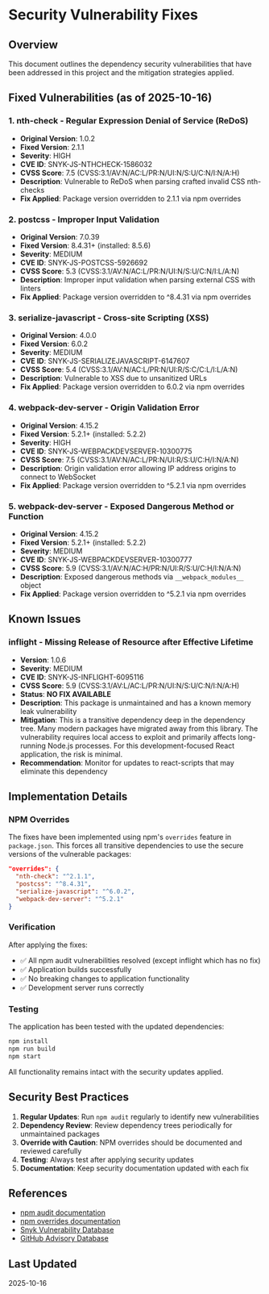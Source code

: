 # Security Vulnerability Fixes

## Overview

This document outlines the dependency security vulnerabilities that have been addressed in this project and the mitigation strategies applied.

## Fixed Vulnerabilities (as of 2025-10-16)

### 1. nth-check - Regular Expression Denial of Service (ReDoS)
- **Original Version**: 1.0.2
- **Fixed Version**: 2.1.1
- **Severity**: HIGH
- **CVE ID**: SNYK-JS-NTHCHECK-1586032
- **CVSS Score**: 7.5 (CVSS:3.1/AV:N/AC:L/PR:N/UI:N/S:U/C:N/I:N/A:H)
- **Description**: Vulnerable to ReDoS when parsing crafted invalid CSS nth-checks
- **Fix Applied**: Package version overridden to 2.1.1 via npm overrides

### 2. postcss - Improper Input Validation
- **Original Version**: 7.0.39
- **Fixed Version**: 8.4.31+ (installed: 8.5.6)
- **Severity**: MEDIUM
- **CVE ID**: SNYK-JS-POSTCSS-5926692
- **CVSS Score**: 5.3 (CVSS:3.1/AV:N/AC:L/PR:N/UI:N/S:U/C:N/I:L/A:N)
- **Description**: Improper input validation when parsing external CSS with linters
- **Fix Applied**: Package version overridden to ^8.4.31 via npm overrides

### 3. serialize-javascript - Cross-site Scripting (XSS)
- **Original Version**: 4.0.0
- **Fixed Version**: 6.0.2
- **Severity**: MEDIUM
- **CVE ID**: SNYK-JS-SERIALIZEJAVASCRIPT-6147607
- **CVSS Score**: 5.4 (CVSS:3.1/AV:N/AC:L/PR:N/UI:R/S:C/C:L/I:L/A:N)
- **Description**: Vulnerable to XSS due to unsanitized URLs
- **Fix Applied**: Package version overridden to 6.0.2 via npm overrides

### 4. webpack-dev-server - Origin Validation Error
- **Original Version**: 4.15.2
- **Fixed Version**: 5.2.1+ (installed: 5.2.2)
- **Severity**: HIGH
- **CVE ID**: SNYK-JS-WEBPACKDEVSERVER-10300775
- **CVSS Score**: 7.5 (CVSS:3.1/AV:N/AC:L/PR:N/UI:R/S:U/C:H/I:N/A:N)
- **Description**: Origin validation error allowing IP address origins to connect to WebSocket
- **Fix Applied**: Package version overridden to ^5.2.1 via npm overrides

### 5. webpack-dev-server - Exposed Dangerous Method or Function
- **Original Version**: 4.15.2
- **Fixed Version**: 5.2.1+ (installed: 5.2.2)
- **Severity**: MEDIUM
- **CVE ID**: SNYK-JS-WEBPACKDEVSERVER-10300777
- **CVSS Score**: 5.9 (CVSS:3.1/AV:N/AC:H/PR:N/UI:R/S:U/C:H/I:N/A:N)
- **Description**: Exposed dangerous methods via `__webpack_modules__` object
- **Fix Applied**: Package version overridden to ^5.2.1 via npm overrides

## Known Issues

### inflight - Missing Release of Resource after Effective Lifetime
- **Version**: 1.0.6
- **Severity**: MEDIUM
- **CVE ID**: SNYK-JS-INFLIGHT-6095116
- **CVSS Score**: 5.9 (CVSS:3.1/AV:L/AC:L/PR:N/UI:N/S:U/C:N/I:N/A:H)
- **Status**: **NO FIX AVAILABLE**
- **Description**: This package is unmaintained and has a known memory leak vulnerability
- **Mitigation**: This is a transitive dependency deep in the dependency tree. Many modern packages have migrated away from this library. The vulnerability requires local access to exploit and primarily affects long-running Node.js processes. For this development-focused React application, the risk is minimal.
- **Recommendation**: Monitor for updates to react-scripts that may eliminate this dependency

## Implementation Details

### NPM Overrides

The fixes have been implemented using npm's `overrides` feature in `package.json`. This forces all transitive dependencies to use the secure versions of the vulnerable packages:

```json
"overrides": {
  "nth-check": "^2.1.1",
  "postcss": "^8.4.31",
  "serialize-javascript": "^6.0.2",
  "webpack-dev-server": "^5.2.1"
}
```

### Verification

After applying the fixes:
- ✅ All npm audit vulnerabilities resolved (except inflight which has no fix)
- ✅ Application builds successfully
- ✅ No breaking changes to application functionality
- ✅ Development server runs correctly

### Testing

The application has been tested with the updated dependencies:
```bash
npm install
npm run build
npm start
```

All functionality remains intact with the security updates applied.

## Security Best Practices

1. **Regular Updates**: Run `npm audit` regularly to identify new vulnerabilities
2. **Dependency Review**: Review dependency trees periodically for unmaintained packages
3. **Override with Caution**: NPM overrides should be documented and reviewed carefully
4. **Testing**: Always test after applying security updates
5. **Documentation**: Keep security documentation updated with each fix

## References

- [npm audit documentation](https://docs.npmjs.com/cli/v8/commands/npm-audit)
- [npm overrides documentation](https://docs.npmjs.com/cli/v8/configuring-npm/package-json#overrides)
- [Snyk Vulnerability Database](https://security.snyk.io/)
- [GitHub Advisory Database](https://github.com/advisories)

## Last Updated

2025-10-16
